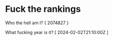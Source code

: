 # Fuck the rankings

Who the hell am I?
{ 2074827 }

What fucking year is it?
[ 2024-02-02T21:10:00Z ]
